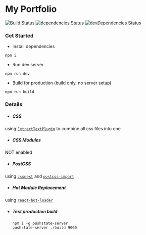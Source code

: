 # My Portfolio
[![Build Status](https://travis-ci.org/xiaofan2406/xiaofan2406.github.io.svg?branch=master)](https://travis-ci.org/xiaofan2406/xiaofan2406.github.io) [![dependencies Status](https://david-dm.org/xiaofan2406/xiaofan2406.github.io/status.svg)](https://david-dm.org/xiaofan2406/xiaofan2406.github.io) [![devDependencies Status](https://david-dm.org/xiaofan2406/xiaofan2406.github.io/dev-status.svg)](https://david-dm.org/xiaofan2406/xiaofan2406.github.io?type=dev)


### Get Started
- Install dependencies
```
npm i
```

- Run dev server
```
npm run dev
```

- Build for production (build only, no server setup)
```
npm run build
```


### Details
- ##### CSS
using [`ExtractTextPlugin`](https://github.com/webpack/extract-text-webpack-plugin) to combine all css files into one

- ##### CSS Modules
NOT enabled

- ##### PostCSS
using [`cssnext`](http://cssnext.io/) and [`postcss-import`](https://github.com/postcss/postcss-import)

- ##### Hot Module Replacement
using [`react-hot-loader`](https://github.com/gaearon/react-hot-loader/tree/next)

- ##### Test production build
  ```
  npm i -g pushstate-server
  pushstate-server ./build 9000
  ```
